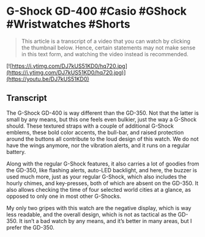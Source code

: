 # G-Shock GD-400 #Casio #GShock #Wristwatches #Shorts

> This article is a transcript of a video that you can watch by clicking the thumbnail below. Hence, certain statements may not make sense in this text form, and watching the video instead is recommended.

[![https://i.ytimg.com/DJ7kUS51KD0/hq720.jpg](https://i.ytimg.com/DJ7kUS51KD0/hq720.jpg)](https://youtu.be/DJ7kUS51KD0)

## Transcript

The G-Shock GD-400 is way different than the GD-350. Not that the latter is small by any means, but this one feels even bulkier, just the way a G-Shock should. These textured straps with a couple of additional G-Shock emblems, these bold color accents, the bull-bar, and raised protection around the buttons all contribute to the loud design of this watch. We do not have the wings anymore, nor the vibration alerts, and it runs on a regular battery.

Along with the regular G-Shock features, it also carries a lot of goodies from the GD-350, like flashing alerts, auto-LED backlight, and here, the buzzer is used much more, just as your regular G-Shock, which also includes the hourly chimes, and key-presses, both of which are absent on the GD-350. It also allows checking the time of four selected world cities at a glance, as opposed to only one in most other G-Shocks.

My only two gripes with this watch are the negative display, which is way less readable, and the overall design, which is not as tactical as the GD-350. It isn’t a bad watch by any means, and it’s better in many areas, but I prefer the GD-350.
